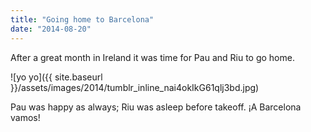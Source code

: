 ```yaml
---
title: "Going home to Barcelona"
date: "2014-08-20"
---
```


After a great month in Ireland it was time for Pau and Riu to go home. 

![yo yo]({{ site.baseurl }}/assets/images/2014/tumblr_inline_nai4okIkG61qlj3bd.jpg)

Pau was happy as always; Riu was asleep before takeoff. ¡A Barcelona vamos!
